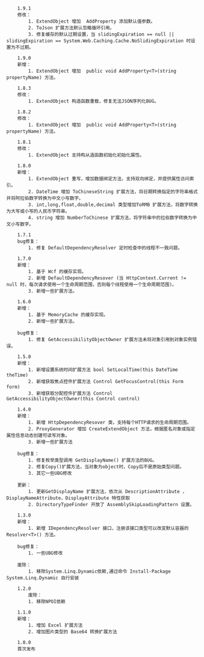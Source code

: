 ﻿﻿

		1.9.1
		修改：
			1. ExtendObject 增加  AddProperty 添加默认值参数。
			2. ToJson 扩展方法默认忽略循环引用。
			3. 修复缓存的默认过期设置，当 slidingExpiration == null || slidingExpiration == System.Web.Caching.Cache.NoSlidingExpiration 时设置为不过期。

		1.9.0
		新增：
			1. ExtendObject 增加  public void AddProperty<T>(string propertyName) 方法。

		1.8.3
		修改：
			1. ExtendObject 构造函数重载，修复无法JSON序列化BUG。

		1.8.2
		修改：
			1. ExtendObject 增加  public void AddProperty<T>(string propertyName) 方法。

		1.8.1
		修改：
			1. ExtendObject 支持构从造函数初始化初始化属性。
			
		1.8.0
		新增：
			1. ExtendObject 重写，增加数据绑定方法，支持双向绑定，并提供属性访问索引。
			2. DateTime 增加 ToChineseString 扩展方法，将日期转换指定的字符串格式并将阿拉伯数字转换为中文小写数字。
			3. int,long,float,double,decimal 类型增加ToRMB 扩展方法，将数字转换为大写或小写的人民币字符串。
			4. string 增加 NumberToChinese 扩展方法，将字符串中的拉伯数字转换为中文小写数字。
			
		1.7.1
		bug修复：
			1. 修复 DefaultDependencyResolver 定时检查中的线程不一致问题。

		1.7.0
		新增：
			1. 基于 Wcf 的缓存实现。
			2. 新增 DefaultDependencyResover (当 HttpContext.Current != null 时，每次请求使用一个生命周期范围，否则每个线程使用一个生命周期范围)。
			3. 新增一些扩展方法。

		1.6.0
		新增：
			1. 基于 MemoryCache 的缓存实现。
			2. 新增一些扩展方法。

		bug修复：
			1. 修复 GetAccessibilityObjectOwner 扩展方法未将对象引用到对象实例错误。
			
		1.5.0
		新增：
			1. 新增设置系统时间扩展方法 bool SetLocalTime(this DateTime theTime)
			2. 新增获取焦点控件扩展方法 Control GetFocusControl(this Form form)
			3. 新增获取分配控件扩展方法 Control GetAccessibilityObjectOwner(this Control control)

		1.4.0
		新增：
			1. 新增 HttpDependencyResover 类，支持每个HTTP请求的生命周期范围。
    		2. ProxyGenerator 增加 CreateExtendObject 方法，根据匿名对象或指定属性信息动态创建可读写对象。
    		3. 新增一些扩展方法

		bug修复：
			1. 修复枚举类型调用 GetDisplayName() 扩展方法的BUG。
			2. 修复Copy()扩展方法，当对象为object时，Copy后不是原始类型问题。
			3. 其它一些UBG修改
		
		更新：
			1. 更新GetDisplayName 扩展方法，依次从 DescriptionAttribute ，DisplayNameAttribute，DisplayAttribute 特性获取
			2. DirectoryTypeFinder 开放了 AssemblySkipLoadingPattern 设置。

		1.3.0
		新增：
			1. 新增 IDependencyResolver 接口，注册该接口类型可以改变默认容器的 Resolver<T>() 方法。

		bug修复：
			1. 一些UBG修改

		废除：	
			1. 移除System.Linq.Dynamic依赖,通过命令 Install-Package System.Linq.Dynamic 自行安装

		1.2.0
			废除：
			1. 移除NPOI依赖

		1.1.0
		新增：
			1. 增加 Excel 扩展方法
			2. 增加图片类型的 Base64 转换扩展方法

		1.0.0
		首次发布